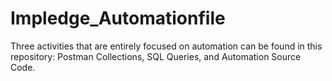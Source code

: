 # Impledge_Automationfile
Three activities that are entirely focused on automation can be found in this repository: Postman Collections, SQL Queries, and Automation Source Code.
